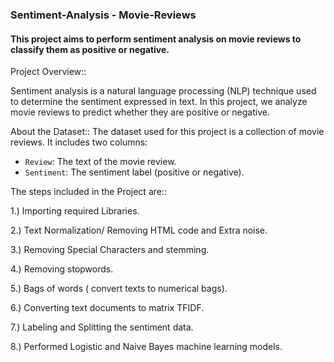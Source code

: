 ### Sentiment-Analysis - Movie-Reviews
#### This project aims to perform sentiment analysis on movie reviews to classify them as positive or negative.
Project Overview::

Sentiment analysis is a natural language processing (NLP) technique used to determine the sentiment expressed in text. In this project, we analyze movie reviews to predict whether they are positive or negative.

About the Dataset::
The dataset used for this project is a collection of movie reviews. It includes two columns:
- `Review`: The text of the movie review.
- `Sentiment`: The sentiment label (positive or negative).
  
The steps included in the Project are::

1.) Importing required Libraries.

2.) Text Normalization/ Removing HTML code and Extra noise.

3.) Removing Special Characters and stemming.

4.) Removing stopwords.

5.) Bags of words ( convert texts to numerical bags).

6.) Converting text documents to matrix TFIDF.

7.) Labeling and Splitting the sentiment data.

8.) Performed Logistic and Naive Bayes machine learning models.
